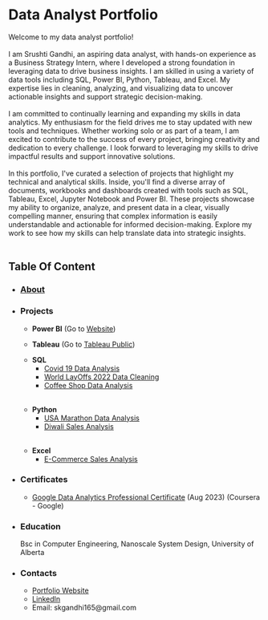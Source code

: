 <h1>Data Analyst Portfolio</h1>
Welcome to my data analyst portfolio!<br/><br/>
I am Srushti Gandhi, an aspiring data analyst, with hands-on experience as a Business Strategy Intern, where I developed a strong foundation in leveraging data to drive business insights. I am skilled in using a variety of data tools including SQL, Power BI, Python, Tableau, and Excel. My expertise lies in cleaning, analyzing, and visualizing data to uncover actionable insights and support strategic decision-making.<br/><br/>
I am committed to continually learning and expanding my skills in data analytics. My enthusiasm for the field drives me to stay updated with new tools and techniques. Whether working solo or as part of a team, I am excited to contribute to the success of every project, bringing creativity and dedication to every challenge. I look forward to leveraging my skills to drive impactful results and support innovative solutions.<br/><br/>
In this portfolio, I've curated a selection of projects that highlight my technical and analytical skills. Inside, you'll find a diverse array of documents, workbooks and dashboards created with tools such as SQL, Tableau, Excel, Jupyter Notebook and Power BI. These projects showcase my ability to organize, analyze, and present data in a clear, visually compelling manner, ensuring that complex information is easily understandable and actionable for informed decision-making. Explore my work to see how my skills can help translate data into strategic insights.<br/><br/>
<h2>Table Of Content</h2>
<ul>
  <li> <h3><a href=https://github.com/skgandhi165/Data-Analytics/blob/main/README.md#data-analyst-portfolio>About</a></h3></li>
  <li><h3> Projects</h3></li>
  <ul>
    <li><b>Power BI</b> (Go to <a href=https://skgandhi165.github.io/SrushtiGandhi.github.io/powerbi.html>Website</a>)
      
  </ul>
  <ul>
    <li><b>Tableau</b> (Go to <a href=https://public.tableau.com/app/profile/srushti.gandhi/vizzes>Tableau Public</a>)
      
  </ul>
  <ul>
    <li><b>SQL</b>
      <ul>
        <li><a href=https://github.com/skgandhi165/Data-Analytics/blob/main/Covid_19_Data_Exploration.sql>Covid 19 Data Analysis</a></li>
        <li><a href=https://github.com/skgandhi165/Data-Analytics/blob/main/World_LayOffs_Data_Cleaning.sql>World LayOffs 2022 Data Cleaning</a></li>
        <li><a href=https://github.com/skgandhi165/Data-Analytics/blob/main/Cafe%20Sales%20Analysis/Coffee_Sales_Data_Analysis.sql>Coffee Shop Data Analysis</a></li>
      <br/>
      </ul>
  </ul>
  <ul>
    <li><b>Python</b>
      <ul>
        <li><a href=https://github.com/skgandhi165/Data-Analytics/blob/main/Marathon_Data_Analysis.ipynb>USA Marathon Data Analysis</a></li>
        <li><a href=https://github.com/skgandhi165/Data-Analytics/blob/main/Diwali_Sales_Analysis.ipynb>Diwali Sales Analysis</a></li>
      <br/>
      </ul>
  </ul>
  <ul>
    <li><b>Excel</b>
      <ul>
        <li><a href=https://github.com/skgandhi165/Data-Analytics/blob/main/E-commerce%20Sales%20Analysis.xlsx>E-Commerce Sales Analysis</a></li> 
      </ul>
  </ul>
  <li><h3>Certificates</h3></li>
  <ul>
    <li><a href= https://coursera.org/share/752a4c16f393789c07a6b4435946a803>Google Data Analytics Professional Certificate</a> (Aug 2023) (Coursera - Google)</li>
  </ul>
  <li><h3>Education</h3>
  <p>Bsc in Computer Engineering, Nanoscale System Design, University of Alberta</p>
  </li>
  
  <li><h3>Contacts</h3></li>
  <ul>
    <li><a href=https://skgandhi165.github.io/SrushtiGandhi.github.io/>Portfolio Website</a></li>
    <li><a href=https://www.linkedin.com/in/srushti-gandhi-7142571a3/>LinkedIn</a></li>
    <li>Email: skgandhi165@gmail.com</li>
  </ul>
</ul>
